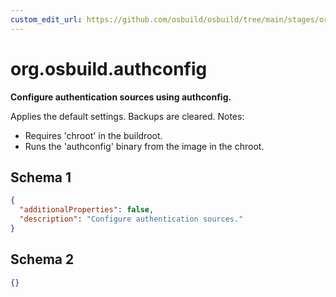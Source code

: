 ```yaml
---
custom_edit_url: https://github.com/osbuild/osbuild/tree/main/stages/org.osbuild.authconfig.meta.json
---
```

# org.osbuild.authconfig
<!--
[//]: # ( DO NOT MODIFY THIS FILE! )
[//]: # ( This content is generated by `scripts/pull_osbuild_modules.py` )
[//]: # ( Rather change the source of this: https://github.com/osbuild/osbuild/tree/main/stages/org.osbuild.authconfig.meta.json )
-->

**Configure authentication sources using authconfig.**

Applies the default settings. Backups are cleared.
Notes:
  - Requires 'chroot' in the buildroot.
  - Runs the 'authconfig' binary from the image in the chroot.

## Schema 1

```json
{
  "additionalProperties": false,
  "description": "Configure authentication sources."
}
```

## Schema 2

```json
{}
```
